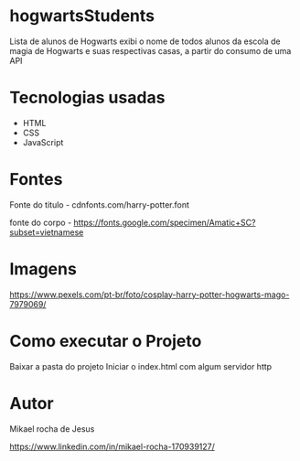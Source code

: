 # hogwartsStudents
Lista de  alunos de Hogwarts exibi o nome de todos alunos da escola de magia de Hogwarts e suas respectivas casas, a partir do consumo de uma API
# Tecnologias usadas
 - HTML
 - CSS
 - JavaScript
# Fontes
Fonte do titulo - cdnfonts.com/harry-potter.font  

fonte do corpo  - https://fonts.google.com/specimen/Amatic+SC?subset=vietnamese
# Imagens
https://www.pexels.com/pt-br/foto/cosplay-harry-potter-hogwarts-mago-7979069/  

# Como executar o Projeto
Baixar a pasta do projeto 
Iniciar o index.html com algum servidor http
# Autor
Mikael rocha de Jesus  

https://www.linkedin.com/in/mikael-rocha-170939127/
